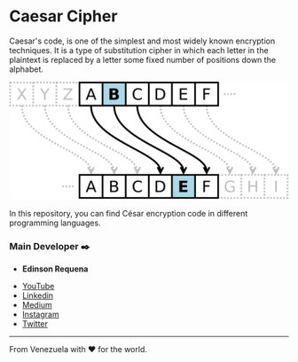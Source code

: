 # Caesar Cipher
Caesar's code, is one of the simplest and most widely known encryption techniques. It is a type of substitution cipher in which each letter in the plaintext is replaced by a letter some fixed number of positions down the alphabet. 

![alt text](https://raw.githubusercontent.com/EdinsonRequena/Caesar-Cipher/master/Caesar3.svg)

In this repository, you can find César encryption code in different programming languages.

### Main Developer ✒️

* **Edinson Requena**
- [YouTube](https://www.youtube.com/channel/UCFXAiceHPFzk81Ooc25_QTg/featured)
- [Linkedin](https://www.linkedin.com/in/edinson-requena-9496a2178/)
- [Medium](https://medium.com/@edinsonrequena)
- [Instagram](https://instagram.com/edinsonrequena)
- [Twitter](https://twitter.com/requenaea)


---
From Venezuela with ❤️ for the world.
